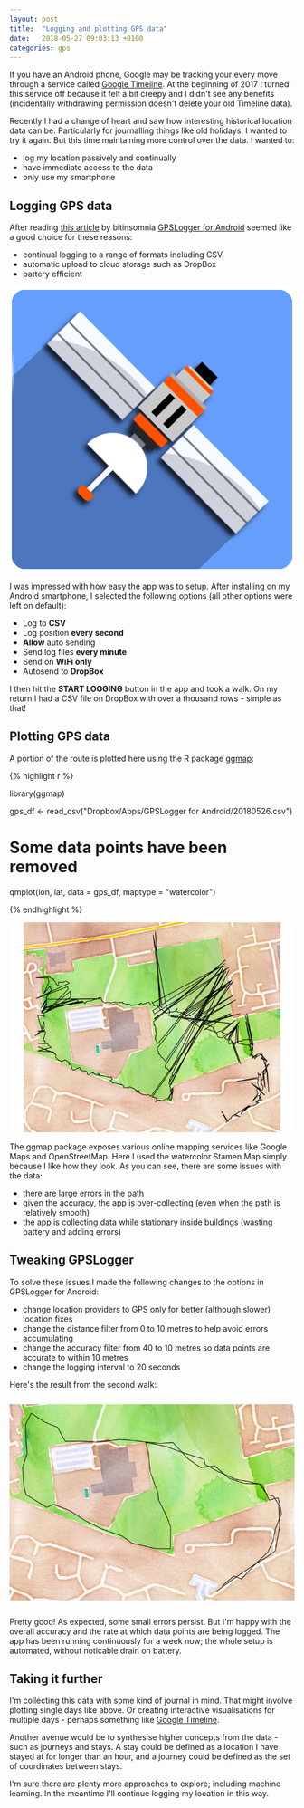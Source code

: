 ```yaml
---
layout: post
title:	"Logging and plotting GPS data"
date:	2018-05-27 09:03:13 +0100
categories: gps
---
```


If you have an Android phone, Google may be tracking your every move through a service called [Google Timeline][google-timeline]. At the beginning of 2017 I turned this service off because it felt a bit creepy and I didn't see any benefits (incidentally withdrawing permission doesn't delete your old Timeline data).

Recently I had a change of heart and saw how interesting historical location data can be. Particularly for journalling things like old holidays. I wanted to try it again. But this time maintaining more control over the data. I wanted to:

- log my location passively and continually
- have immediate access to the data
- only use my smartphone

## Logging GPS data

 After reading [this article][bitinsomnia-article] by bitinsomnia [GPSLogger for Android][gps-logger] seemed like a good choice for these reasons:

 - continual logging to a range of formats including CSV
 - automatic upload to cloud storage such as DropBox
 - battery efficient

<div style="text-align: center">
	<img src="/assets/gps-logger-android-icon.png" alt="GPSLogger for Android icon"/>
	<p></p>
</div>

I was impressed with how easy the app was to setup. After installing on my Android smartphone, I selected the following options (all other options were left on default):

- Log to **CSV**
- Log position **every second**
- **Allow** auto sending
- Send log files **every minute**
- Send on **WiFi only**
- Autosend to **DropBox**

I then hit the **START LOGGING** button in the app and took a walk. On my return I had a CSV file on DropBox with over a thousand rows - simple as that!

## Plotting GPS data

A portion of the route is plotted here using the R package [ggmap][ggmap-article]:

{% highlight r %}

library(ggmap)

gps_df <- read_csv("Dropbox/Apps/GPSLogger for Android/20180526.csv")
# Some data points have been removed

qmplot(lon, lat, data = gps_df, maptype = "watercolor")

{% endhighlight %}

<div style="text-align: center">
	<img src="/assets/gps-logger-path-01.png" alt="A map of a walk"/>
	<p></p>
</div>

The ggmap package exposes various online mapping services like Google Maps and OpenStreetMap. Here I used the watercolor Stamen Map simply because I like how they look. As you can see, there are some issues with the data:

- there are large errors in the path
- given the accuracy, the app is over-collecting (even when the path is relatively smooth)
- the app is collecting data while stationary inside buildings (wasting battery and adding errors)


## Tweaking GPSLogger
To solve these issues I made the following changes to the options in GPSLogger for Android:

- change location providers to GPS only for better (although slower) location fixes
- change the distance filter from 0 to 10 metres to help avoid errors accumulating
- change the accuracy filter from 40 to 10 metres so data points are accurate to within 10 metres
- change the logging interval to 20 seconds

Here's the result from the second walk:

<div style="text-align: center">
	<img src="/assets/gps-logger-path-02.png" alt="A map of a walk"/>
	<p></p>
</div>

Pretty good! As expected, some small errors persist. But I'm happy with the overall accuracy and the rate at which data points are being logged. The app has been running continuously for a week now; the whole setup is automated, without noticable drain on battery.

## Taking it further
I'm collecting this data with some kind of journal in mind. That might involve plotting single days like above. Or creating interactive visualisations for multiple days - perhaps something like [Google Timeline][google-timeline].

Another avenue would be to synthesise higher concepts from the data - such as journeys and stays. A stay could be defined as a location I have stayed at for longer than an hour, and a journey could be defined as the set of coordinates between stays.

I'm sure there are plenty more approaches to explore; including machine learning. In the meantime I'll continue logging my location in this way.

[google-timeline]: https://www.google.co.uk/maps/timeline
[gps-logger]: https://gpslogger.app/
[ggmap-article]: https://journal.r-project.org/archive/2013-1/kahle-wickham.pdf
[stamen-maps]: http://maps.stamen.com/
[ggmap-github]: https://github.com/dkahle/ggmap
[bitinsomnia-article]: https://bit-insomnia.de/en/2015/03/27/private-location-history-without-google-facebook-co/